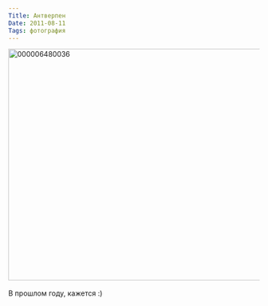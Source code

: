 ```yaml
---
Title: Антверпен
Date: 2011-08-11
Tags: фотография
---
```


<div class="text"><a href="http://www.flickr.com/photos/alexeypegov/6031271871/" title="000006480036 by a-pegov, on Flickr"><img src="http://farm7.static.flickr.com/6196/6031271871_8487e84e57_b.jpg" width="700" height="464" alt="000006480036" /></a><br /><br />
В прошлом году, кажется :)</div>
